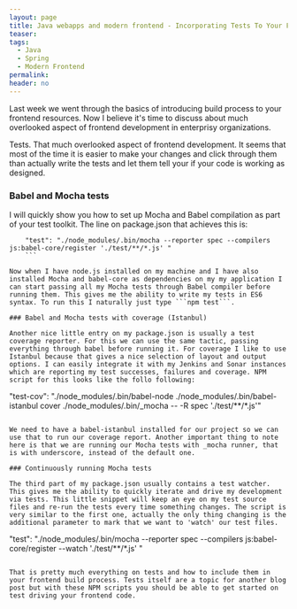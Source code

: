 ```yaml
---
layout: page
title: Java webapps and modern frontend - Incorporating Tests To Your Frontend Build Process
teaser:
tags:
  - Java
  - Spring
  - Modern Frontend
permalink:
header: no
---
```


Last week we went through the basics of introducing build process to your frontend  resources. Now I believe it's time to discuss about much overlooked aspect of frontend development in enterprisy organizations.

Tests. That much overlooked aspect of frontend development. It seems that most of the time it is easier to make your changes and click through them than actually write the tests and let them tell your if your code is working as designed.

### Babel and Mocha tests

I will quickly show you how to set up Mocha and Babel compilation as part of your test toolkit. The line on package.json that achieves this is:
```
    "test": "./node_modules/.bin/mocha --reporter spec --compilers js:babel-core/register './test/**/*.js' "
    ```

Now when I have node.js installed on my machine and I have also installed Mocha and babel-core as dependencies on my my application I can start passing all my Mocha tests through Babel compiler before running them. This gives me the ability to write my tests in ES6 syntax. To run this I naturally just type ```npm test```.

### Babel and Mocha tests with coverage (Istanbul)

Another nice little entry on my package.json is usually a test coverage reporter. For this we can use the same tactic, passing everything through babel before running it. For coverage I like to use Istanbul because that gives a nice selection of layout and output options. I can easily integrate it with my Jenkins and Sonar instances which are reporting my test successes, failures and coverage. NPM script for this looks like the follo following:

```
"test-cov": "./node_modules/.bin/babel-node ./node_modules/.bin/babel-istanbul cover ./node_modules/.bin/_mocha -- -R spec './test/**/*.js'"
```

We need to have a babel-istanbul installed for our project so we can use that to run our coverage report. Another important thing to note here is that we are running our Mocha tests with _mocha runner, that is with underscore, instead of the default one.

### Continuously running Mocha tests

The third part of my package.json usually contains a test watcher. This gives me the ability to quickly iterate and drive my development via tests. This little snippet will keep an eye on my test source files and re-run the tests every time something changes. The script is very similar to the first one, actually the only thing changing is the additional parameter to mark that we want to 'watch' our test files.

```
"test": "./node_modules/.bin/mocha --reporter spec --compilers js:babel-core/register --watch './test/**/*.js' "
```

That is pretty much everything on tests and how to include them in your frontend build process. Tests itself are a topic for another blog post but with these NPM scripts you should be able to get started on test driving your frontend code.
